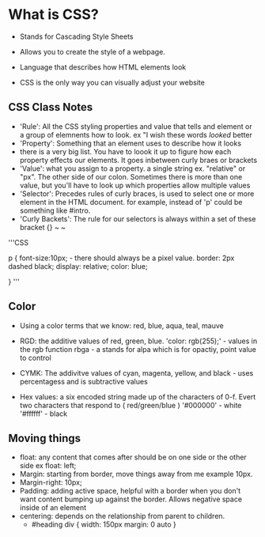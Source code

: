 # What is CSS?

* Stands for Cascading Style Sheets

* Allows you to create the style of a webpage.

* Language that describes how HTML elements look

* CSS is the only way you can visually adjust your website


## CSS Class Notes

- 'Rule': All the CSS styling properties and value that tells and element or a group of elemnents how to look. ex "I wish these words *looked* better
- 'Property': Something that an element uses to describe how it looks
- there is a very big list. You have to loook it up to figure how each property effects our elements. It goes inbetween curly braes or brackets
- 'Value': what you assign to a property. a single string ex. "relative" or "px". The other side of our colon. Sometimes there is more than one value, but you'll have to look up which properties allow multiple values
- 'Selector': Precedes rules of curly braces, is used to select one or more element in the HTML document. for example, instead of 'p' could be something like #intro.
- 'Curly Backets': The rule for our selectors is always within a set of these bracket {}
~
~ 

 '''CSS


 p {
   font-size:10px; - there should always be a pixel value.
   border: 2px dashed black;
   display: relative;
   color: blue;

 }
 '''

## Color

* Using a color terms that we know: red, blue, aqua, teal, mauve

* RGD: the additive values of red, green, blue.
'color: rgb(255);' - values in the rgb function
rbga - a stands for alpa which is for opactiy, point value to control
* CYMK: The addivitve values of cyan, magenta, yellow, and black - uses percentagess and is subtractive values
* Hex values: a six encoded string made up of the characters of 0-f. Evert two characters that respond to ( red/green/blue )
'#000000' - white
'#ffffff' - black

## Moving things

- float: any content that comes after should be on one side or the other side ex float: left;
- Margin: starting from border, move things away from me example 10px. 
- Margin-right: 10px;
- Padding: adding active space, helpful with a border when you don't want content bumping up against the border. Allows negative space inside of an element
- centering: depends on the relationship from parent to children.
  - #heading div {
      width: 150px
      margin: 0 auto
  }